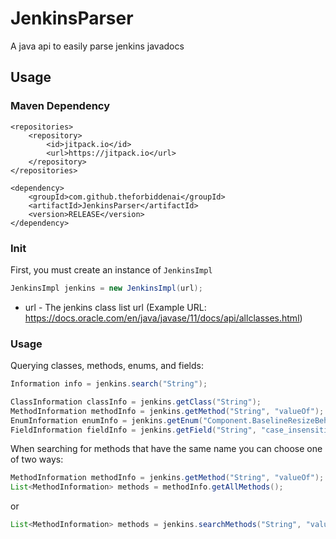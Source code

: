 # JenkinsParser
A java api to easily parse jenkins javadocs
## Usage
### Maven Dependency
```
<repositories>
	<repository>
	    <id>jitpack.io</id>
	    <url>https://jitpack.io</url>
	</repository>
</repositories>
  
<dependency>
    <groupId>com.github.theforbiddenai</groupId>
    <artifactId>JenkinsParser</artifactId>
    <version>RELEASE</version>
</dependency>
  ```

### Init
First, you must create an instance of `JenkinsImpl`
```java
JenkinsImpl jenkins = new JenkinsImpl(url);
```

* url - The jenkins class list url (Example URL: https://docs.oracle.com/en/java/javase/11/docs/api/allclasses.html)

### Usage

Querying classes, methods, enums, and fields:
```java
Information info = jenkins.search("String");

ClassInformation classInfo = jenkins.getClass("String");
MethodInformation methodInfo = jenkins.getMethod("String", "valueOf");
EnumInformation enumInfo = jenkins.getEnum("Component.BaselineResizeBehavior", "center_offset");
FieldInformation fieldInfo = jenkins.getField("String", "case_insensitive_order");
```

When searching for methods that have the same name you can choose one of two ways:
```java
MethodInformation methodInfo = jenkins.getMethod("String", "valueOf");
List<MethodInformation> methods = methodInfo.getAllMethods();
```
or
```java
List<MethodInformation> methods = jenkins.searchMethods("String", "valueOf");
```
